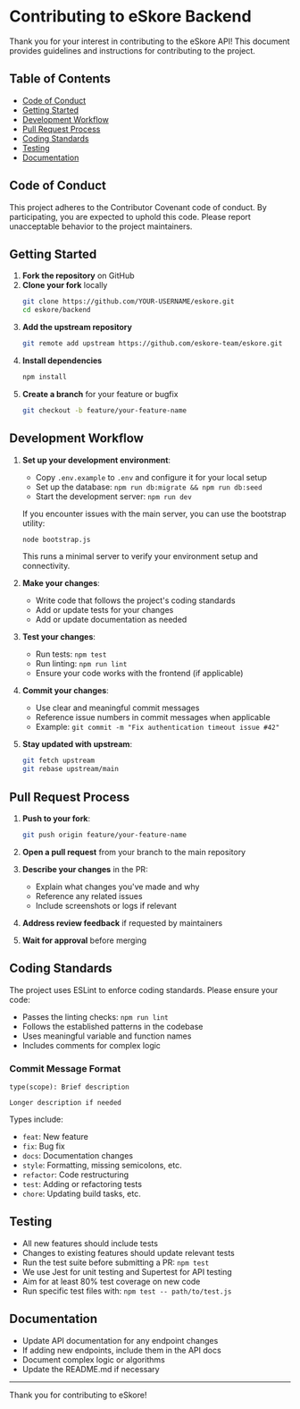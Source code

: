 # Contributing to eSkore Backend

Thank you for your interest in contributing to the eSkore API! This document provides guidelines and instructions for contributing to the project.

## Table of Contents

- [Code of Conduct](#code-of-conduct)
- [Getting Started](#getting-started)
- [Development Workflow](#development-workflow)
- [Pull Request Process](#pull-request-process)
- [Coding Standards](#coding-standards)
- [Testing](#testing)
- [Documentation](#documentation)

## Code of Conduct

This project adheres to the Contributor Covenant code of conduct. By participating, you are expected to uphold this code. Please report unacceptable behavior to the project maintainers.

## Getting Started

1. **Fork the repository** on GitHub
2. **Clone your fork** locally
   ```bash
   git clone https://github.com/YOUR-USERNAME/eskore.git
   cd eskore/backend
   ```
3. **Add the upstream repository**
   ```bash
   git remote add upstream https://github.com/eskore-team/eskore.git
   ```
4. **Install dependencies**
   ```bash
   npm install
   ```
5. **Create a branch** for your feature or bugfix
   ```bash
   git checkout -b feature/your-feature-name
   ```

## Development Workflow

1. **Set up your development environment**:
   - Copy `.env.example` to `.env` and configure it for your local setup
   - Set up the database: `npm run db:migrate && npm run db:seed`
   - Start the development server: `npm run dev`
   
   If you encounter issues with the main server, you can use the bootstrap utility:
   ```bash
   node bootstrap.js
   ```
   This runs a minimal server to verify your environment setup and connectivity.

2. **Make your changes**:
   - Write code that follows the project's coding standards
   - Add or update tests for your changes
   - Add or update documentation as needed

3. **Test your changes**:
   - Run tests: `npm test`
   - Run linting: `npm run lint`
   - Ensure your code works with the frontend (if applicable)

4. **Commit your changes**:
   - Use clear and meaningful commit messages
   - Reference issue numbers in commit messages when applicable
   - Example: `git commit -m "Fix authentication timeout issue #42"`

5. **Stay updated with upstream**:
   ```bash
   git fetch upstream
   git rebase upstream/main
   ```

## Pull Request Process

1. **Push to your fork**:
   ```bash
   git push origin feature/your-feature-name
   ```

2. **Open a pull request** from your branch to the main repository

3. **Describe your changes** in the PR:
   - Explain what changes you've made and why
   - Reference any related issues
   - Include screenshots or logs if relevant

4. **Address review feedback** if requested by maintainers

5. **Wait for approval** before merging

## Coding Standards

The project uses ESLint to enforce coding standards. Please ensure your code:

- Passes the linting checks: `npm run lint`
- Follows the established patterns in the codebase
- Uses meaningful variable and function names
- Includes comments for complex logic

### Commit Message Format

```
type(scope): Brief description

Longer description if needed
```

Types include:
- `feat`: New feature
- `fix`: Bug fix
- `docs`: Documentation changes
- `style`: Formatting, missing semicolons, etc.
- `refactor`: Code restructuring
- `test`: Adding or refactoring tests
- `chore`: Updating build tasks, etc.

## Testing

- All new features should include tests
- Changes to existing features should update relevant tests
- Run the test suite before submitting a PR: `npm test`
- We use Jest for unit testing and Supertest for API testing
- Aim for at least 80% test coverage on new code
- Run specific test files with: `npm test -- path/to/test.js`

## Documentation

- Update API documentation for any endpoint changes
- If adding new endpoints, include them in the API docs
- Document complex logic or algorithms
- Update the README.md if necessary

---

Thank you for contributing to eSkore!
